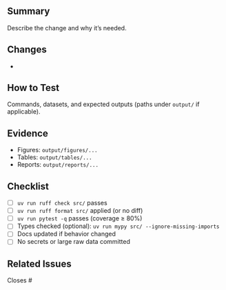## Summary

Describe the change and why it’s needed.

## Changes
- 

## How to Test
Commands, datasets, and expected outputs (paths under `output/` if applicable).

## Evidence
- Figures: `output/figures/...`
- Tables: `output/tables/...`
- Reports: `output/reports/...`

## Checklist
- [ ] `uv run ruff check src/` passes
- [ ] `uv run ruff format src/` applied (or no diff)
- [ ] `uv run pytest -q` passes (coverage ≥ 80%)
- [ ] Types checked (optional): `uv run mypy src/ --ignore-missing-imports`
- [ ] Docs updated if behavior changed
- [ ] No secrets or large raw data committed

## Related Issues
Closes #

